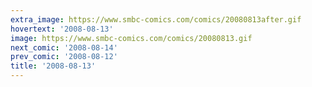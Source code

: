 ```yaml
---
extra_image: https://www.smbc-comics.com/comics/20080813after.gif
hovertext: '2008-08-13'
image: https://www.smbc-comics.com/comics/20080813.gif
next_comic: '2008-08-14'
prev_comic: '2008-08-12'
title: '2008-08-13'
---
```


